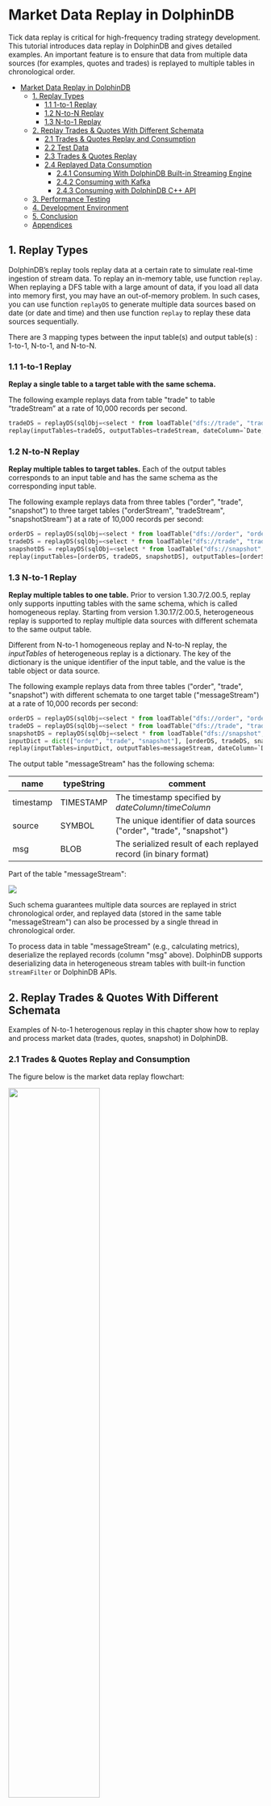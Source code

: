 # Market Data Replay in DolphinDB

Tick data replay is critical for high-frequency trading strategy development. This tutorial introduces data replay in DolphinDB and gives detailed examples. An important feature is to ensure that data from multiple data sources (for examples, quotes and trades) is replayed to multiple tables in chronological order.

- [Market Data Replay in DolphinDB](#market-data-replay-in-dolphindb)
  - [1. Replay Types](#1-replay-types)
    - [1.1 1-to-1 Replay](#11-1-to-1-replay)
    - [1.2 N-to-N Replay](#12-n-to-n-replay)
    - [1.3 N-to-1 Replay](#13-n-to-1-replay)
  - [2. Replay Trades \& Quotes With Different Schemata](#2-replay-trades--quotes-with-different-schemata)
    - [2.1 Trades \& Quotes Replay and Consumption](#21-trades--quotes-replay-and-consumption)
    - [2.2 Test Data](#22-test-data)
    - [2.3 Trades \& Quotes Replay](#23-trades--quotes-replay)
    - [2.4 Replayed Data Consumption](#24-replayed-data-consumption)
      - [2.4.1 Consuming With DolphinDB Built-in Streaming Engine](#241-consuming-with-dolphindb-built-in-streaming-engine)
      - [2.4.2 Consuming with Kafka](#242-consuming-with-kafka)
      - [2.4.3 Consuming with DolphinDB C++ API](#243-consuming-with-dolphindb-c-api)
  - [3. Performance Testing](#3-performance-testing)
  - [4. Development Environment](#4-development-environment)
  - [5. Conclusion](#5-conclusion)
  - [Appendices](#appendices)


## 1. Replay Types

DolphinDB’s replay tools replay data at a certain rate to simulate real-time ingestion of stream data. To replay an in-memory table, use function `replay`. When replaying a DFS table with a large amount of data, if you load all data into memory first, you may have an out-of-memory problem. In such cases, you can use function `replayDS` to generate multiple data sources based on date (or date and time) and then use function `replay` to replay these data sources sequentially. 

There are 3 mapping types between the input table(s) and output table(s) : 1-to-1, N-to-1, and N-to-N.

### 1.1 1-to-1 Replay

**Replay a single table to a target table with the same schema.**

The following example replays data from table "trade" to table “tradeStream” at a rate of 10,000 records per second.

```python
tradeDS = replayDS(sqlObj=<select * from loadTable("dfs://trade", "trade") where Date = 2020.12.31>, dateColumn=`Date, timeColumn=`Time)
replay(inputTables=tradeDS, outputTables=tradeStream, dateColumn=`Date, timeColumn=`Time, replayRate=10000, absoluteRate=true)
```

### 1.2 N-to-N Replay

**Replay multiple tables to target tables.** Each of the output tables corresponds to an input table and has the same schema as the corresponding input table.

The following example replays data from three tables ("order", "trade", "snapshot") to three target tables ("orderStream", "tradeStream", "snapshotStream") at a rate of 10,000 records per second:

```python
orderDS = replayDS(sqlObj=<select * from loadTable("dfs://order", "order") where Date = 2020.12.31>, dateColumn=`Date, timeColumn=`Time)
tradeDS = replayDS(sqlObj=<select * from loadTable("dfs://trade", "trade") where Date = 2020.12.31>, dateColumn=`Date, timeColumn=`Time)
snapshotDS = replayDS(sqlObj=<select * from loadTable("dfs://snapshot", "snapshot") where Date =2020.12.31>, dateColumn=`Date, timeColumn=`Time)
replay(inputTables=[orderDS, tradeDS, snapshotDS], outputTables=[orderStream, tradeStream, snapshotStream], dateColumn=`Date, timeColumn=`Time, replayRate=10000, absoluteRate=true)
```

### 1.3 N-to-1 Replay

**Replay multiple tables to one table.** Prior to version 1.30.7/2.00.5, replay only supports inputting tables with the same schema, which is called homogeneous replay. Starting from version 1.30.17/2.00.5, heterogeneous replay is supported to replay multiple data sources with different schemata to the same output table. 

Different from N-to-1 homogeneous replay and N-to-N replay, the *inputTables* of heterogeneous replay is a dictionary. The key of the dictionary is the unique identifier of the input table, and the value is the table object or data source.

The following example replays data from three tables ("order", "trade", "snapshot") with different schemata to one target table ("messageStream") at a rate of 10,000 records per second:

```python
orderDS = replayDS(sqlObj=<select * from loadTable("dfs://order", "order") where Date = 2020.12.31>, dateColumn=`Date, timeColumn=`Time)
tradeDS = replayDS(sqlObj=<select * from loadTable("dfs://trade", "trade") where Date = 2020.12.31>, dateColumn=`Date, timeColumn=`Time)
snapshotDS = replayDS(sqlObj=<select * from loadTable("dfs://snapshot", "snapshot") where Date =2020.12.31>, dateColumn=`Date, timeColumn=`Time)
inputDict = dict(["order", "trade", "snapshot"], [orderDS, tradeDS, snapshotDS])
replay(inputTables=inputDict, outputTables=messageStream, dateColumn=`Date, timeColumn=`Time, replayRate=10000, absoluteRate=true)
```

The output table "messageStream" has the following schema:

| name    | typeString | comment                                  |
| ------- | ---------- | ---------------------------------------- |
| timestamp | TIMESTAMP  | The timestamp specified by *dateColumn*/*timeColumn*                                |
| source | SYMBOL     | The unique identifier of data sources ("order", "trade", "snapshot") |
| msg | BLOB       | The serialized result of each replayed record (in binary format)               |

Part of the table "messageStream":

![](images/market_data_replay/messageStream.png)

Such schema guarantees multiple data sources are replayed in strict chronological order, and replayed data (stored in the same table "messageStream") can also be processed by a single thread in chronological order.

To process data in table "messageStream" (e.g., calculating metrics), deserialize the replayed records (column "msg" above). DolphinDB supports deserializing data in heterogeneous stream tables with built-in function `streamFilter` or DolphinDB APIs.

## 2. Replay Trades & Quotes With Different Schemata

Examples of N-to-1 heterogenous replay in this chapter show how to replay and process market data (trades, quotes, snapshot) in DolphinDB.

### 2.1 Trades & Quotes Replay and Consumption

The figure below is the market data replay flowchart:

<img src="images/market_data_replay/flowChart.png" width="60%">

The replay processing has two major phases: replay and consumption.

(1) Replay data stored in multiple databases to a stream table in DolphinDB server;

(2) The stream table can be consumed with:
- DolphinDB built-in streaming engines to calculate metrics;
- Kafka (message-oriented middleware) through DolphinDB Kafka plugin;
- DolphinDB APIs.

### 2.2 Test Data

The example in this tutorial replays Shanghai Stock Exchange market data of a given day. 

The following chart displays the data we use in the example (which is stored in TSDB databases):

| Data          | The number of columns | The number of records   | Data size | Table     | Partitioning scheme   | Sort column         |
| -------------- | ------ | -------- | -------- | -------- | -------------------------------- | -------------- |
| quote tick data <br>(*dfs://order*)       | 20     | 49018552 | 6.8G     | order    | VALUE: trade date; HASH: [SYMBOL, 20] | Time; SecurityID |
| trade tick data<br>(*dfs://trade*)       | 15     | 43652718 | 3.3G     | trade    | VALUE: trade date; HASH: [SYMBOL, 20] | Time; SecurityID |
| snapshots of level 2 tick data<br>(*dfs://snapshot*) | 55     | 8410359  | 4.1G     | snapshot | VALUE: trade date; HASH: [SYMBOL, 20] | Time; SecurityID |

### 2.3 Trades & Quotes Replay

We use DolphinDB GUI to implement all scripts in this example. For details about test environment configuration, see [Chapter 4: Development Environment](#4-development-environment).

In this section, we replay three tables with different schemata to a single stream table. See full scripts in [01. MarketDataReplay](script/market_data_replay/01.marketDataReplay.txt).

- Define the shared stream table "messageStream".

```python
colName = `timestamp`source`msg
colType = [TIMESTAMP,SYMBOL, BLOB]
messageTemp = streamTable(1000000:0, colName, colType)
enableTableShareAndPersistence(table=messageTemp, tableName="messageStream", asynWrite=true, compress=true, cacheSize=1000000, retentionMinutes=1440, flushMode=0, preCache=10000)
messageTemp = NULL
```

- Replay three tables ("order", "trade", "snapshot") to the stream table "messageStream" and execute the replay function as a background job using function `submitJob`. 

```python
timeRS = cutPoints(09:15:00.000..15:00:00.000, 100)
orderDS = replayDS(sqlObj=<select * from loadTable("dfs://order", "order") where Date = 2020.12.31>, dateColumn=`Date, timeColumn=`Time, timeRepartitionSchema=timeRS)
tradeDS = replayDS(sqlObj=<select * from loadTable("dfs://trade", "trade") where Date = 2020.12.31>, dateColumn=`Date, timeColumn=`Time, timeRepartitionSchema=timeRS)
snapshotDS = replayDS(sqlObj=<select * from loadTable("dfs://snapshot", "snapshot") where Date =2020.12.31>, dateColumn=`Date, timeColumn=`Time, timeRepartitionSchema=timeRS)
inputDict = dict(["order", "trade", "snapshot"], [orderDS, tradeDS, snapshotDS])

submitJob("replay", "replay stock market", replay, inputDict, messageStream, `Date, `Time, , , 3)
```

The above script has tuned the replay function with the following parameters:

- *timeRepartitionSchema* (of `replayDS`) deliminates multiple data sources based on "timeColumn" within each date. The SQL query job is broken down into multiple tasks.

With parameter *timeRepartitionSchema* specified, each table in the above example is divided into 100 data sources based on the "Time" column within date "2020.12.31". Each data source is loaded by a query task, which prevents the out-of-memory problem.

If *timeRepartitionSchema* is not specified, the SQL query is as follows:

```python
select * from loadTable("dfs://order", "order") where Date = 2020.12.31 order by Time
```

If *timeRepartitionSchema* is specified, the SQL query is as follows:

```python
select * from loadTable("dfs://order", "order") where Date = 2020.12.31, 09:15:00.000 <= Time < 09:18:27.001 order by Time
```

- *parallelLevel* (of `replay`) is the number of threads loading data into memory from data sources. The default value is 1.

With *parallelLevel* parameter set to 3 in the above example, multiple data sources are loaded by three threads in parallel, thus improving performance of query.

After submitting the replay job, check its status with the `getRecentJobs` function. In case you need to cancel the replay, use the `cancelJob` function with the job ID obtained from `getRecentJobs`.

If there is no available data, you can get started with the sample data listed in Appendices.
> Replace "/yourDataPath/" in the following script with path where csv files are stored.

```python
orderDS = select * from loadText("/yourDataPath/replayData/order.csv") order by Time
tradeDS = select * from loadText("/yourDataPath/replayData/trade.csv") order by Time
snapshotDS = select * from loadText("/yourDataPath/replayData/snapshot.csv") order by Time
inputDict = dict(["order", "trade", "snapshot"], [orderDS, tradeDS, snapshotDS])

submitJob("replay", "replay text", replay, inputDict, messageStream, `Date, `Time, , , 1)
```

### 2.4 Replayed Data Consumption

#### 2.4.1 Consuming With DolphinDB Built-in Streaming Engine

In the following example, we define asof join engine that returns the as of join result of trade and snapshot (from "messageStream") to calculate the transaction cost. See full scripts in [02. CalculateTxnCost_asofJoin](script/market_data_replay/02.calculateTxnCost_asofJoin.txt).

- Define the shared stream table "prevailingQuotes" as the output table.

```python
colName = `TradeTime`SecurityID`Price`TradeQty`BidPX1`OfferPX1`Spread`SnapshotTime
colType = [TIME, SYMBOL, DOUBLE, INT, DOUBLE, DOUBLE, DOUBLE, TIME]
prevailingQuotesTemp = streamTable(1000000:0, colName, colType)
enableTableShareAndPersistence(table=prevailingQuotesTemp, tableName="prevailingQuotes", asynWrite=true, compress=true, cacheSize=1000000, retentionMinutes=1440, flushMode=0, preCache=10000)
prevailingQuotesTemp = NULL
```

- Define the asof join engine. The user-defined function createSchemaTable is used to get the table schema and use it as a parameter of [createAsofJoinEngine](https://www.dolphindb.com/help200/FunctionsandCommands/FunctionReferences/c/createAsofJoinEngine.html).

```python
def createSchemaTable(dbName, tableName){
	schema = loadTable(dbName, tableName).schema().colDefs
	return table(1:0, schema.name, schema.typeString)
}
tradeSchema = createSchemaTable("dfs://trade", "trade")
snapshotSchema = createSchemaTable("dfs://snapshot", "snapshot")

joinEngine=createAsofJoinEngine(name="tradeJoinSnapshot", leftTable=tradeSchema, rightTable=snapshotSchema, outputTable=prevailingQuotes, metrics=<[Price, TradeQty, BidPX1, OfferPX1, abs(Price-(BidPX1+OfferPX1)/2), snapshotSchema.Time]>, matchingColumn=`SecurityID, timeColumn=`Time, useSystemTime=false, delayedTime=1)
```

For each stock, the asof join engine matches each record of table "trade" with the most recent record from table "snapshot", and then you can calculate transaction costs with the price and quote.

Considering the common practice, we set parameter useSystemTime to false in the above script to perform asof join based on the "timeColumn".

Alternatively, you can set parameter useSystemTime to true or use [lookup join engine](https://www.dolphindb.cn/cn/help/200/FunctionsandCommands/FunctionReferences/c/createLookupJoinEngine.html) (see full script in [03. CalculateTxnCost_lookupJoin](script/market_data_replay/03.calculateTxnCost_lookupJoin.txt)).

- Define a stream filter engine.

```python
def appendLeftStream(msg){
	tempMsg = select * from msg where Price > 0 and Time>=09:30:00.000
	getLeftStream(getStreamEngine(`tradeJoinSnapshot)).tableInsert(tempMsg)
}
filter1 = dict(STRING,ANY)
filter1["condition"] = "trade"
filter1["handler"] = appendLeftStream
filter2 = dict(STRING,ANY)
filter2["condition"] = "snapshot"
filter2["handler"] = getRightStream(getStreamEngine(`tradeJoinSnapshot))
schema = dict(["trade", "snapshot"], [tradeSchema, snapshotSchema])
engine = streamFilter(name="streamFilter", dummyTable=messageStream, filter=[filter1, filter2], msgSchema=schema)
```

The ingested data is deserialized according to parameter *msgSchema* and processed based on the handler of parameter *filter*. The serial execution of multiple handlers guarantees the strict chronological order of data processing.

The "messageStream" table is splitted into two streams. Table "trade" is processed with user-defined function appendLeftStream before it is ingested into asof join engine as the left table. Table "snapshot" is directly ingested into asof join engine as the right table.

- Subscribe to the replayed data (heterogeneous stream table)

```python
subscribeTable(tableName="messageStream", actionName="tradeJoinSnapshot", offset=-1, handler=engine, msgAsTable=true, reconnect=true)
```

With parameter *offset* set to -1, the subscription starts with the next new message. To consume data from the first record, it is recommended to submit the subscription first and replay as background job afterwards.

- Check the result

![](images/market_data_replay/prevailingQuotes.png)

Within each group of the *matchingColumn* (“SecurityID”), the order of the output is the same as the order of the input.

#### 2.4.2 Consuming with Kafka

In the following example, we send subscribed table (“messageStream”) to Kafka consumer. 

You need to start Kafka server and install DolphinDB Kafka Plugin first. For details about test environment configuration, see [Chapter 4: Development Environment](#4-development-environment). For full scripts about this example, see [04. SendMsgToKafka](script/market_data_replay/04.sendMsgToKafka.txt).

- Load Kafka Plugin and define a Kafka producer

```python
loadPlugin("/DolphinDB/server/plugins/kafka/PluginKafka.txt")
go
producerCfg = dict(STRING, ANY)
producerCfg["metadata.broker.list"] = "localhost"
producer = kafka::producer(producerCfg)
```

Replace the *loadPlugin* path and you can modify *producerCfg* as required. Kafka and DolphinDB server are on the same server, thus, the *metadata.broker.list* parameter is set as localhost.

- Define the function to send messages to Kafka topic

```python
def sendMsgToKafkaFunc(dataType, producer, msg){
	startTime = now()
	try {
		kafka::produce(producer, "topic-message", 1, msg, true)
		cost = now() - startTime
		writeLog("[Kafka Plugin] Successed to send" + dataType + ":" + msg.size() + "rows," + cost + "ms.")
	}
	catch(ex) {writeLog("[Kafka Plugin] Failed to send msg to kafka with error:" +ex)}
}
```

Function `kafka::produce` sends messages of any table schema in json format to specified Kafka topic. You can check the status of a batch of messages sent previously with the `writeLog` function.

You can consume subscribed data after sending messages to Kafka.

- Define a stream filter engine

```python
filter1 = dict(STRING,ANY)
filter1["condition"] =  "order"
filter1["handler"] = sendMsgToKafkaFunc{"order", producer}
filter2 = dict(STRING,ANY)
filter2["condition"] = "trade"
filter2["handler"] = sendMsgToKafkaFunc{"trade", producer}
filter3 = dict(STRING,ANY)
filter3["condition"] = "snapshot"
filter3["handler"] = sendMsgToKafkaFunc{"snapshot", producer}

schema = dict(["order","trade", "snapshot"], [loadTable("dfs://order", "order"), loadTable("dfs://trade", "trade"), loadTable("dfs://snapshot", "snapshot")])

engine = streamFilter(name="streamFilter", dummyTable=messageStream, filter=[filter1, filter2, filter3], msgSchema=schema)
```

The ingested data is deserialized according to parameter *msgSchema* and processed based on the handler of parameter *filter*. The serial execution of multiple handlers guarantees the strict chronological order of data processing.

sendMsgToKafka{"order", producer} is a partial application of functional programming, which fixes part of the parameters of the sendMsgToKafka function to generate a new function with fewer parameters.

- Subscribe to the replayed data (heterogeneous stream table)

```python
subscribeTable(tableName="messageStream", actionName="sendMsgToKafka", offset=-1, handler=engine, msgAsTable=true, reconnect=true)
```

With parameter *offset* set to -1, the subscription starts with the next new message. To consume data from the first record, it is recommended to submit the subscription and then to submit the replay as the background job.

- Check the result in the terminal

Start consumption from the first topic named “topic-message”.

```
./bin/kafka-console-consumer.sh --bootstrap-server localhost:9092 --from-beginning --topic topic-message
```

Return:

![](images/market_data_replay/KafkaToipic.png)

#### 2.4.3 Consuming with DolphinDB C++ API

The following example uses function `ThreadedClient::subscribe` to subscribe to the replayed data ("messageStream") and outputs results in real-time. 

To run the script below, you have to install C++ API first (refer to [Chapter 4: Development Environment](#4-development-environment)). For full scripts about this example, see [05. SubscribeInCppApi](script/market_data_replay/05.subscribeInCppApi.cpp).

```c++
int main(int argc, char *argv[]){
    DBConnection conn;
    string hostName = "127.0.0.1";
    int port = 8848;
    bool ret = conn.connect(hostName, port);

    conn.run("login(\"admin\", \"123456\")");
    DictionarySP t1schema = conn.run("loadTable(\"dfs://snapshotL2\", \"snapshotL2\").schema()");
    DictionarySP t2schema = conn.run("loadTable(\"dfs://trade\", \"trade\").schema()");
    DictionarySP t3schema = conn.run("loadTable(\"dfs://order\", \"order\").schema()");

    unordered_map<string, DictionarySP> sym2schema;
    sym2schema["snapshot"] = t1schema;
    sym2schema["trade"] = t2schema;
    sym2schema["order"] = t3schema;
    StreamDeserializerSP sdsp = new StreamDeserializer(sym2schema);
    auto myHandler = [&](Message msg) {
            const string &symbol = msg.getSymbol();
            cout << symbol << ":";
            size_t len = msg->size();
            for (int i = 0; i < len; i++) {
                    cout <<msg->get(i)->getString() << ",";
            }
            cout << endl;
    };

    int listenport = 10260;
    ThreadedClient threadedClient(listenport);
    auto thread = threadedClient.subscribe(hostName, port, myHandler, "messageStream", "printMessageStream", -1, true, nullptr, false, false, sdsp);
    cout<<"Successed to subscribe messageStream"<<endl;
    thread->join();

    return 0;
}
```

Instance `StreamDeserializerSP` is specified as a parameter (*filter*) of function `ThreadedClient::subscribe`. Therefore, when subscribing, the ingested data is deserialized and sent to the user-defined callback function `myHandler`.

The *listenport* parameter is the subscription port for the single-threaded client, you can set any free port of the server where the C++ program is hosted.

- Check the result in the terminal

![](images/market_data_replay/C++API.png)

**Note**:

If the script (in section 2.3 and 2.4) is executed repeatedly, the overwrite error may be thrown. Therefore, you have to remove all objects that are stored in your environment ( including operations such as unsubscribing tables, droping stream tables and streaming engines, etc.) To clean your environment, see [06. RemoveObjectsFromEnvironment](script/market_data_replay/06.removeObjectsFromEnvironment.txt).

## 3. Performance Testing

A performance testing is conducted for heterogeneous replay.

For details about test environment configuration, see[Chapter 4: Development Environment](#4-development-environment).

Test data: see section 2.2 for more information.

Test script: 

```python
timeRS = cutPoints(09:15:00.000..15:00:00.000, 100)
orderDS = replayDS(sqlObj=<select * from loadTable("dfs://order", "order") where Date = 2020.12.31>, dateColumn=`Date, timeColumn=`Time, timeRepartitionSchema=timeRS)
tradeDS = replayDS(sqlObj=<select * from loadTable("dfs://trade", "trade") where Date = 2020.12.31>, dateColumn=`Date, timeColumn=`Time, timeRepartitionSchema=timeRS)
snapshotDS = replayDS(sqlObj=<select * from loadTable("dfs://snapshot", "snapshot") where Date =2020.12.31>, dateColumn=`Date, timeColumn=`Time, timeRepartitionSchema=timeRS)
inputDict = dict(["order", "trade", "snapshot"], [orderDS, tradeDS, snapshotDS])

submitJob("replay", "replay stock market", replay{inputDict, messageStream, `Date, `Time, , , 3})
```
With the maximum speed (*replayRate* is unspecified) and no subscriptions to the output table, it takes 4m18s to replay 101,081,629 records. Around 390,000 records are replayed per second and the maximum memory usage reaches 4.7GB.

## 4. Development Environment

**Server**

- Processor family: Intel(R) Xeon(R) Silver 4216 CPU @ 2.10GHz
- CPU(s): 8
- Memory: 64GB
- OS: 64-bit CentOS Linux 7 (Core)

**DolphinDB server**

- Server Version: 2.00.6
- Deployment: standalone mode (see [standalone deployment](https://github.com/dolphindb/Tutorials_EN/blob/master/standalone_deployment.md))
- Configuration：dolphindb.cfg

```
localSite=localhost:8848:local8848
mode=single
maxMemSize=32
maxConnections=512
workerNum=8
maxConnectionPerSite=15
newValuePartitionPolicy=add
webWorkerNum=2
dataSync=1
persistenceDir=/DolphinDB/server/persistenceDir
maxPubConnections=64
subExecutors=16
subPort=8849
subThrottle=1
persistenceWorkerNum=1
lanCluster=0
```

> Note: Replace configuration parameter persistenceDir with your own path.

**DolphinDB client**

- Processor family: Intel(R) Core(TM) i7-7700 CPU @ 3.60GHz 3.60 GHz
- CPU(s): 8
- Memory: 32GB
- OS: Windows 10 Pro
- DolphinDB GUI Version: 1.30.15

See [GUI Manual](https://www.dolphindb.cn/cn/gui/index.html) to install DolphinDB GUI.

**DolphinDB Kafka Plugin**

- Kafka Plugin Version: release 200

> It is recommended installing Kafka plugin with the version corresponding to DolphinDB server. For example, install the Kafka plugin of release 200 for the DolphinDB server V2.00.6.

For information about installing and using Kafka plugin, see [Kafka plugin](https://github.com/dolphindb/DolphinDBPlugin/blob/release200/kafka/README.md).

**Kafka server**

- zookeeper Version: 3.4.6
- Kafka Version: 2.12-2.6.2
- Deployment: standalone mode
- Create the Kafka topic

```
./bin/kafka-topics.sh --create --zookeeper localhost:2181 --replication-factor 1 --partitions 4 --topic topic-message
```

**DolphinDB C++ API**

- C++ API Version: release200

> It is recommended installing C++API with the version corresponding to DolphinDB server. For example, install the API of release 200 for the DolphinDB server V2.00.6.

For instruction on installing and using C++ API, see [C++ API](https://github.com/dolphindb/api-cplusplus/blob/master/README.md).

## 5. Conclusion

This tutorial introduces how to simulate real-time ingestion of stream data, which provides the solution to market data replay and real-time data consumption. On a practical basis, users can quickly build a system for tick data replay.

## Appendices

- [01. marketDataReplay](script/market_data_replay/01.marketDataReplay.txt)
- [02. calculateTxnCost_asofJoin](script/market_data_replay/02.calculateTxnCost_asofJoin.txt)
- [03. calculateTxnCost_lookupJoin](script/market_data_replay/03.calculateTxnCost_lookupJoin.txt)
- [04. sendMsgToKafka](script/market_data_replay/04.sendMsgToKafka.txt)
- [05. subscribeInCppApi](script/market_data_replay/05.subscribeInCppApi.cpp)
- [06. removeObjectsFromEnvironment](script/market_data_replay/06.removeObjectsFromEnvironment.txt)
- [Sample data](https://www.dolphindb.com/downloads/docs/stock_market_replay.zip)
